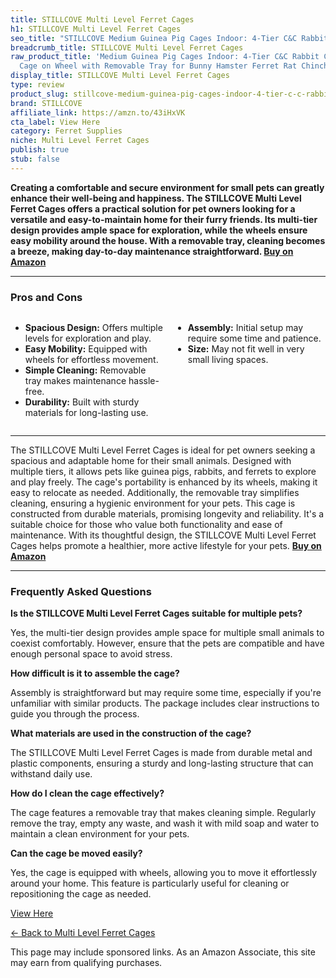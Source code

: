 ```yaml
---
title: STILLCOVE Multi Level Ferret Cages
h1: STILLCOVE Multi Level Ferret Cages
seo_title: "STILLCOVE Medium Guinea Pig Cages Indoor: 4-Tier C&C Rabbit\u2026"
breadcrumb_title: STILLCOVE Multi Level Ferret Cages
raw_product_title: 'Medium Guinea Pig Cages Indoor: 4-Tier C&C Rabbit Cage Small Animal
  Cage on Wheel with Removable Tray for Bunny Hamster Ferret Rat Chinchilla Hedgehog'
display_title: STILLCOVE Multi Level Ferret Cages
type: review
product_slug: stillcove-medium-guinea-pig-cages-indoor-4-tier-c-c-rabbit-cage-small-a-d0fe54dc
brand: STILLCOVE
affiliate_link: https://amzn.to/43iHxVK
cta_label: View Here
category: Ferret Supplies
niche: Multi Level Ferret Cages
publish: true
stub: false
---
```


<div id="intro" class="full-width">
  <p><strong>Creating a comfortable and secure environment for small pets can greatly enhance their well-being and happiness. The STILLCOVE Multi Level Ferret Cages offers a practical solution for pet owners looking for a versatile and easy-to-maintain home for their furry friends. Its multi-tier design provides ample space for exploration, while the wheels ensure easy mobility around the house. With a removable tray, cleaning becomes a breeze, making day-to-day maintenance straightforward. <a href="https://amzn.to/43iHxVK" rel="nofollow sponsored noopener" target="_blank"><strong>Buy on Amazon</strong></a></strong></p>
</div>

<hr />
<h3 id="pros-cons">Pros and Cons</h3>
<div class="pc-grid" style="display:grid;grid-template-columns:1fr 1fr;gap:16px;">
  <ul>
    <li><strong>Spacious Design:</strong> Offers multiple levels for exploration and play.</li>
    <li><strong>Easy Mobility:</strong> Equipped with wheels for effortless movement.</li>
    <li><strong>Simple Cleaning:</strong> Removable tray makes maintenance hassle-free.</li>
    <li><strong>Durability:</strong> Built with sturdy materials for long-lasting use.</li>
  </ul>
  <ul>
    <li><strong>Assembly:</strong> Initial setup may require some time and patience.</li>
    <li><strong>Size:</strong> May not fit well in very small living spaces.</li>
  </ul>
</div>
<hr />

<div class="full-width">
  <p>The STILLCOVE Multi Level Ferret Cages is ideal for pet owners seeking a spacious and adaptable home for their small animals. Designed with multiple tiers, it allows pets like guinea pigs, rabbits, and ferrets to explore and play freely. The cage's portability is enhanced by its wheels, making it easy to relocate as needed. Additionally, the removable tray simplifies cleaning, ensuring a hygienic environment for your pets. This cage is constructed from durable materials, promising longevity and reliability. It's a suitable choice for those who value both functionality and ease of maintenance. With its thoughtful design, the STILLCOVE Multi Level Ferret Cages helps promote a healthier, more active lifestyle for your pets. <a href="https://amzn.to/43iHxVK" rel="nofollow sponsored noopener" target="_blank"><strong>Buy on Amazon</strong></a></p>
</div>

<hr />
<h3 id="faqs">Frequently Asked Questions</h3>

<p><strong>Is the STILLCOVE Multi Level Ferret Cages suitable for multiple pets?</strong></p>
<p>Yes, the multi-tier design provides ample space for multiple small animals to coexist comfortably. However, ensure that the pets are compatible and have enough personal space to avoid stress.</p>

<p><strong>How difficult is it to assemble the cage?</strong></p>
<p>Assembly is straightforward but may require some time, especially if you're unfamiliar with similar products. The package includes clear instructions to guide you through the process.</p>

<p><strong>What materials are used in the construction of the cage?</strong></p>
<p>The STILLCOVE Multi Level Ferret Cages is made from durable metal and plastic components, ensuring a sturdy and long-lasting structure that can withstand daily use.</p>

<p><strong>How do I clean the cage effectively?</strong></p>
<p>The cage features a removable tray that makes cleaning simple. Regularly remove the tray, empty any waste, and wash it with mild soap and water to maintain a clean environment for your pets.</p>

<p><strong>Can the cage be moved easily?</strong></p>
<p>Yes, the cage is equipped with wheels, allowing you to move it effortlessly around your home. This feature is particularly useful for cleaning or repositioning the cage as needed.</p>
<p><a class="btn" href="https://amzn.to/43iHxVK" target="_blank" rel="nofollow sponsored noopener">View Here</a></p>
<p><a href="/roundups/ferret-supplies/multi-level-ferret-cages/">← Back to Multi Level Ferret Cages</a></p>
<aside class="disclosure">This page may include sponsored links. As an Amazon Associate, this site may earn from qualifying purchases.</aside>
